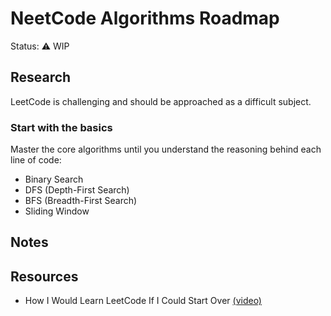 # NeetCode Algorithms Roadmap

Status: ⚠️ WIP

## Research

LeetCode is challenging and should be approached as a difficult subject.

### Start with the basics

Master the core algorithms until you understand the reasoning behind each line of code:

- Binary Search
- DFS (Depth-First Search)
- BFS (Breadth-First Search)
- Sliding Window

## Notes



## Resources

- How I Would Learn LeetCode If I Could Start Over [(video)](https://www.youtube.com/watch?v=aHZW7TuY_yo)
